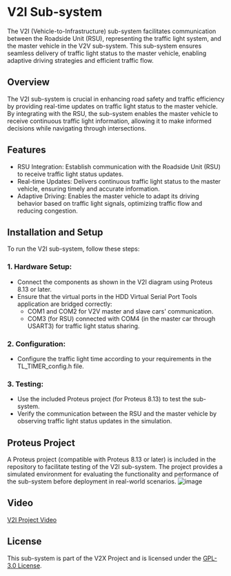 # V2I Sub-system
The V2I (Vehicle-to-Infrastructure) sub-system facilitates communication between the Roadside Unit (RSU), representing the traffic light system, and the master vehicle in the V2V sub-system. This sub-system ensures seamless delivery of traffic light status to the master vehicle, enabling adaptive driving strategies and efficient traffic flow.

## Overview
The V2I sub-system is crucial in enhancing road safety and traffic efficiency by providing real-time updates on traffic light status to the master vehicle. By integrating with the RSU, the sub-system enables the master vehicle to receive continuous traffic light information, allowing it to make informed decisions while navigating through intersections.

## Features
- RSU Integration: Establish communication with the Roadside Unit (RSU) to receive traffic light status updates.
- Real-time Updates: Delivers continuous traffic light status to the master vehicle, ensuring timely and accurate information.
- Adaptive Driving: Enables the master vehicle to adapt its driving behavior based on traffic light signals, optimizing traffic flow and reducing congestion.
  
## Installation and Setup
To run the V2I sub-system, follow these steps:

### 1. Hardware Setup:

- Connect the components as shown in the V2I diagram using Proteus 8.13 or later.
- Ensure that the virtual ports in the HDD Virtual Serial Port Tools application are bridged correctly:
  - COM1 and COM2 for V2V master and slave cars' communication.
  - COM3 (for RSU) connected with COM4 (in the master car through USART3) for traffic light status sharing.

### 2. Configuration:
- Configure the traffic light time according to your requirements in the TL_TIMER_config.h file.

### 3. Testing:
- Use the included Proteus project (for Proteus 8.13) to test the sub-system.
- Verify the communication between the RSU and the master vehicle by observing traffic light status updates in the simulation.
  
## Proteus Project
A Proteus project (compatible with Proteus 8.13 or later) is included in the repository to facilitate testing of the V2I sub-system. The project provides a simulated environment for evaluating the functionality and performance of the sub-system before deployment in real-world scenarios.
![image]()

## Video
  [V2I Project Video]()
## License
This sub-system is part of the V2X Project and is licensed under the [GPL-3.0 License]().
